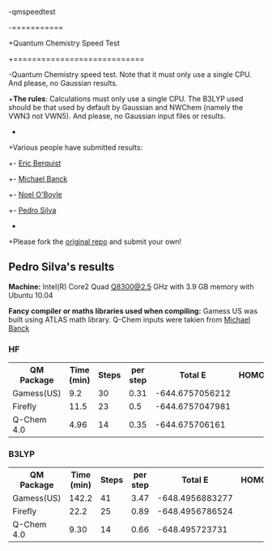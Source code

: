 -qmspeedtest

-===========

+Quantum Chemistry Speed Test

+============================

 

-Quantum Chemistry speed test. Note that it must only use a single CPU. And please, no Gaussian results.

+**The rules**: Calculations must only use a single CPU. The B3LYP used should be that used by default by Gaussian and NWChem (namely the VWN3 not VWN5). And please, no Gaussian input files or results.

+

+Various people have submitted results:

+- [Eric Berquist](http://github.com/berky/qmspeedtest)

+- [Michael Banck](http://github.com/mbanck/qmspeedtest)

+- [Noel O'Boyle](http://github.com/baoilleach/qmspeedtest)

+- [Pedro Silva](http://github.com/PedroJSilva/qmspeedtest)

+

+Please fork the [original repo](http://github.com/baoilleach/qmspeedtest) and submit your own!

Pedro Silva's results
----------------------

**Machine:** 
Intel(R) Core2 Quad Q8300@2.5 GHz with 3.9 GB memory with Ubuntu 10.04

**Fancy compiler or maths libraries used when compiling:** Gamess US was built using ATLAS math library.
Q-Chem inputs were takien from [Michael Banck](http://github.com/mbanck/qmspeedtest)

### HF
<table>
<tr>
<th>QM Package</th><th>Time (min)</th><th>Steps</th><th>per step</th>
<th>Total E</th><th>HOMO</th><th>LUMO</th>
</tr>
<tr>
<td>Gamess(US)
<td>9.2</td><td>30</td>
<td>0.31</td>
<td> -644.6757056212</td>
<td></td>
<td></td>
</tr>

<tr>
<td>Firefly</td>
<td>11.5</td>
<td>23</td>
<td>0.5</td>
<td> -644.6757047981</td>
<td></td>
<td></td>
</tr>


<tr>
<td>Q-Chem 4.0</td>
<td>4.96</td>
<td>14</td>
<td>0.35</td>
<td> -644.675706161</td>
<td></td>
<td></td>
</tr>


</table>

### B3LYP
<table>
<tr>
<th>QM Package</th><th>Time (min)</th><th>Steps</th><th>per step</th>
<th>Total E</th><th>HOMO</th><th>LUMO</th>
</tr>
<tr>
<td>Gamess(US)
<td>142.2</td><td>41</td>
<td>3.47</td>
<td>   -648.4956883277  </td>
<td></td>
<td></td>
</tr>
<tr>


<td>Firefly</td>
<td>22.2</td>
<td>25</td>
<td>0.89</td>
<td> -648.4956786524</td>
<td></td>
<td></td>
</tr>

<tr>


<td>Q-Chem 4.0</td>
<td>9.30</td>
<td>14</td>
<td>0.66</td>
<td> -648.495723731</td>
<td></td>
<td></td>
</tr>


</table>
